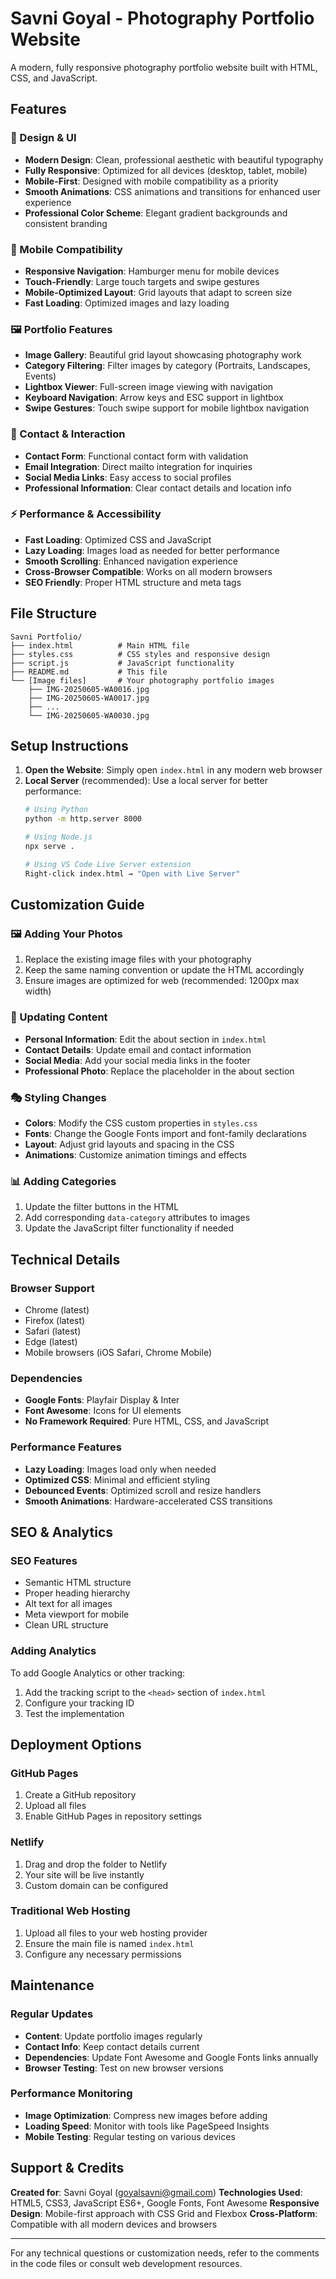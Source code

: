 # Savni Goyal - Photography Portfolio Website

A modern, fully responsive photography portfolio website built with HTML, CSS, and JavaScript.

## Features

### 🎨 Design & UI
- **Modern Design**: Clean, professional aesthetic with beautiful typography
- **Fully Responsive**: Optimized for all devices (desktop, tablet, mobile)
- **Mobile-First**: Designed with mobile compatibility as a priority
- **Smooth Animations**: CSS animations and transitions for enhanced user experience
- **Professional Color Scheme**: Elegant gradient backgrounds and consistent branding

### 📱 Mobile Compatibility
- **Responsive Navigation**: Hamburger menu for mobile devices
- **Touch-Friendly**: Large touch targets and swipe gestures
- **Mobile-Optimized Layout**: Grid layouts that adapt to screen size
- **Fast Loading**: Optimized images and lazy loading

### 🖼️ Portfolio Features
- **Image Gallery**: Beautiful grid layout showcasing photography work
- **Category Filtering**: Filter images by category (Portraits, Landscapes, Events)
- **Lightbox Viewer**: Full-screen image viewing with navigation
- **Keyboard Navigation**: Arrow keys and ESC support in lightbox
- **Swipe Gestures**: Touch swipe support for mobile lightbox navigation

### 📧 Contact & Interaction
- **Contact Form**: Functional contact form with validation
- **Email Integration**: Direct mailto integration for inquiries
- **Social Media Links**: Easy access to social profiles
- **Professional Information**: Clear contact details and location info

### ⚡ Performance & Accessibility
- **Fast Loading**: Optimized CSS and JavaScript
- **Lazy Loading**: Images load as needed for better performance
- **Smooth Scrolling**: Enhanced navigation experience
- **Cross-Browser Compatible**: Works on all modern browsers
- **SEO Friendly**: Proper HTML structure and meta tags

## File Structure

```
Savni Portfolio/
├── index.html          # Main HTML file
├── styles.css          # CSS styles and responsive design
├── script.js           # JavaScript functionality
├── README.md           # This file
└── [Image files]       # Your photography portfolio images
    ├── IMG-20250605-WA0016.jpg
    ├── IMG-20250605-WA0017.jpg
    ├── ...
    └── IMG-20250605-WA0030.jpg
```

## Setup Instructions

1. **Open the Website**: Simply open `index.html` in any modern web browser
2. **Local Server** (recommended): Use a local server for better performance:
   ```bash
   # Using Python
   python -m http.server 8000
   
   # Using Node.js
   npx serve .
   
   # Using VS Code Live Server extension
   Right-click index.html → "Open with Live Server"
   ```

## Customization Guide

### 🖼️ Adding Your Photos
1. Replace the existing image files with your photography
2. Keep the same naming convention or update the HTML accordingly
3. Ensure images are optimized for web (recommended: 1200px max width)

### 🎨 Updating Content
- **Personal Information**: Edit the about section in `index.html`
- **Contact Details**: Update email and contact information
- **Social Media**: Add your social media links in the footer
- **Professional Photo**: Replace the placeholder in the about section

### 🎭 Styling Changes
- **Colors**: Modify the CSS custom properties in `styles.css`
- **Fonts**: Change the Google Fonts import and font-family declarations
- **Layout**: Adjust grid layouts and spacing in the CSS
- **Animations**: Customize animation timings and effects

### 📊 Adding Categories
1. Update the filter buttons in the HTML
2. Add corresponding `data-category` attributes to images
3. Update the JavaScript filter functionality if needed

## Technical Details

### Browser Support
- Chrome (latest)
- Firefox (latest)
- Safari (latest)
- Edge (latest)
- Mobile browsers (iOS Safari, Chrome Mobile)

### Dependencies
- **Google Fonts**: Playfair Display & Inter
- **Font Awesome**: Icons for UI elements
- **No Framework Required**: Pure HTML, CSS, and JavaScript

### Performance Features
- **Lazy Loading**: Images load only when needed
- **Optimized CSS**: Minimal and efficient styling
- **Debounced Events**: Optimized scroll and resize handlers
- **Smooth Animations**: Hardware-accelerated CSS transitions

## SEO & Analytics

### SEO Features
- Semantic HTML structure
- Proper heading hierarchy
- Alt text for all images
- Meta viewport for mobile
- Clean URL structure

### Adding Analytics
To add Google Analytics or other tracking:
1. Add the tracking script to the `<head>` section of `index.html`
2. Configure your tracking ID
3. Test the implementation

## Deployment Options

### GitHub Pages
1. Create a GitHub repository
2. Upload all files
3. Enable GitHub Pages in repository settings

### Netlify
1. Drag and drop the folder to Netlify
2. Your site will be live instantly
3. Custom domain can be configured

### Traditional Web Hosting
1. Upload all files to your web hosting provider
2. Ensure the main file is named `index.html`
3. Configure any necessary permissions

## Maintenance

### Regular Updates
- **Content**: Update portfolio images regularly
- **Contact Info**: Keep contact details current
- **Dependencies**: Update Font Awesome and Google Fonts links annually
- **Browser Testing**: Test on new browser versions

### Performance Monitoring
- **Image Optimization**: Compress new images before adding
- **Loading Speed**: Monitor with tools like PageSpeed Insights
- **Mobile Testing**: Regular testing on various devices

## Support & Credits

**Created for**: Savni Goyal (goyalsavni@gmail.com)
**Technologies Used**: HTML5, CSS3, JavaScript ES6+, Google Fonts, Font Awesome
**Responsive Design**: Mobile-first approach with CSS Grid and Flexbox
**Cross-Platform**: Compatible with all modern devices and browsers

---

For any technical questions or customization needs, refer to the comments in the code files or consult web development resources.
